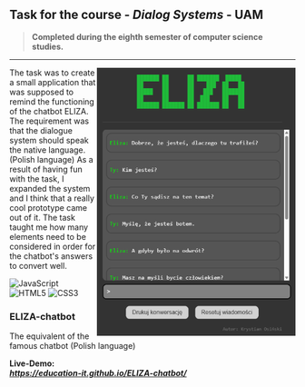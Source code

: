 <!--![enter image description here](https://raw.githubusercontent.com/Education-IT/Game-HelixJump3D/main/images/banner.png?token=GHSAT0AAAAAAB2TICAR6ZT3K4Q2WZFDBRW6Y3JEIDA)
<img src="https://github.com/Education-IT/Game-HelixJump3D/blob/main/images/game.gif?raw=true" alt="Ball jumping" height=655 align="right">-->

## Task for the course - ***Dialog Systems*** - **UAM** 

> **Completed during the eighth semester of computer science studies.**

<hr>


<img src="https://raw.githubusercontent.com/Education-IT/ELIZA-chatbot/main/Eliza.png" alt="Eliza chatbot" width=350 align="right">

The task was to create a small application that was supposed to remind the functioning of the chatbot ELIZA. The requirement was that the dialogue system should speak the native language. (Polish language)
As a result of having fun with the task, I expanded the system and I think that a really cool prototype came out of it. The task taught me how many elements need to be considered in order for the chatbot's answers to convert well.


![JavaScript](https://img.shields.io/badge/javascript-C3B114?style=for-the-badge&logo=javascript&logoColor=white) ![HTML5](https://img.shields.io/badge/HTML5-E34F26.svg?style=for-the-badge&logo=HTML5&logoColor=white) ![CSS3](https://img.shields.io/badge/CSS3-1572B6.svg?style=for-the-badge&logo=CSS3&logoColor=white)


### ELIZA-chatbot
The equivalent of the famous chatbot (Polish language) 

**Live-Demo:** <br> ***https://education-it.github.io/ELIZA-chatbot/***


